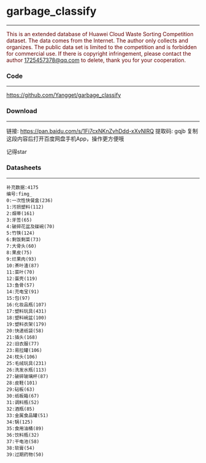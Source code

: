 # garbage_classify

----------------------------

<font color="#660000">This is an extended database of Huawei Cloud Waste Sorting Competition dataset. The data comes from the Internet. The author only collects and organizes. The public data set is limited to the competition and is forbidden for commercial use. If there is copyright infringement, please contact the author 1725457378@qq.com to delete, thank you for your cooperation.</font>

### Code
-------------------------------------
https://github.com/Yangget/garbage_classify

### Download
-------------------------------------
链接: https://pan.baidu.com/s/1Fi7cxNKnZvhDdd-xXvNlRQ 提取码: gqjb 复制这段内容后打开百度网盘手机App，操作更方便哦

记得star


### Datasheets
----------------------------------
```shell
补充数据:4175
编号:fimg_
0:一次性快餐盒(236)
1:污损塑料(112)
2:烟蒂(161)
3:牙签(65)
4:破碎花盆及碟碗(70)
5:竹筷(124)
6:剩饭剩菜(73)
7:大骨头(60)
8:果皮(75)
9:烂果肉(93)
10:茶叶渣(87)
11:菜叶(70)
12:蛋壳(119)
13:鱼骨(57)
14:充电宝(91)
15:包(97)
16:化妆品瓶(107)
17:塑料玩具(431)
18:塑料碗盆(100)
19:塑料衣架(179)
20:快递纸袋(58)
21:插头(168)
22:旧衣服(77)
23:易拉罐(106)
24:枕头(106)
25:毛绒玩具(231)
26:洗发水瓶(113)
27:破碎玻璃杯(87)
28:皮鞋(101)
29:砧板(63)
30:纸板箱(67)
31:调料瓶(52)
32:酒瓶(85)
33:金属食品罐(51)
34:锅(125)
35:食用油桶(89)
36:饮料瓶(32)
37:干电池(58)
38:软膏(54)
39:过期药物(50)
```
